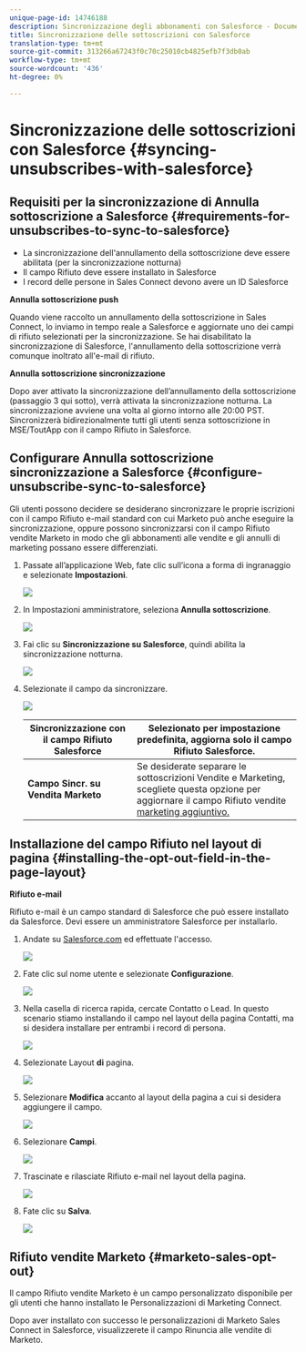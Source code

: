 ```yaml
---
unique-page-id: 14746188
description: Sincronizzazione degli abbonamenti con Salesforce - Documenti Marketo - Documentazione prodotto
title: Sincronizzazione delle sottoscrizioni con Salesforce
translation-type: tm+mt
source-git-commit: 313266a67243f0c70c25010cb4825efb7f3db0ab
workflow-type: tm+mt
source-wordcount: '436'
ht-degree: 0%

---
```



# Sincronizzazione delle sottoscrizioni con Salesforce {#syncing-unsubscribes-with-salesforce}

## Requisiti per la sincronizzazione di Annulla sottoscrizione a Salesforce {#requirements-for-unsubscribes-to-sync-to-salesforce}

* La sincronizzazione dell&#39;annullamento della sottoscrizione deve essere abilitata (per la sincronizzazione notturna)
* Il campo Rifiuto deve essere installato in Salesforce
* I record delle persone in Sales Connect devono avere un ID Salesforce

**Annulla sottoscrizione push**

Quando viene raccolto un annullamento della sottoscrizione in Sales Connect, lo inviamo in tempo reale a Salesforce e aggiornate uno dei campi di rifiuto selezionati per la sincronizzazione. Se hai disabilitato la sincronizzazione di Salesforce, l&#39;annullamento della sottoscrizione verrà comunque inoltrato all&#39;e-mail di rifiuto.

**Annulla sottoscrizione sincronizzazione**

Dopo aver attivato la sincronizzazione dell’annullamento della sottoscrizione (passaggio 3 qui sotto), verrà attivata la sincronizzazione notturna. La sincronizzazione avviene una volta al giorno intorno alle 20:00 PST. Sincronizzerà bidirezionalmente tutti gli utenti senza sottoscrizione in MSE/ToutApp con il campo Rifiuto in Salesforce.

## Configurare Annulla sottoscrizione sincronizzazione a Salesforce {#configure-unsubscribe-sync-to-salesforce}

Gli utenti possono decidere se desiderano sincronizzare le proprie iscrizioni con il campo Rifiuto e-mail standard con cui Marketo può anche eseguire la sincronizzazione, oppure possono sincronizzarsi con il campo Rifiuto vendite Marketo in modo che gli abbonamenti alle vendite e gli annulli di marketing possano essere differenziati.

1. Passate all’applicazione [](http://toutapp.com/login)Web, fate clic sull’icona a forma di ingranaggio e selezionate **Impostazioni**.

   ![](assets/one-1.png)

1. In Impostazioni amministratore, seleziona **Annulla sottoscrizione**.

   ![](assets/two-2.png)

1. Fai clic su **Sincronizzazione su Salesforce**, quindi abilita la sincronizzazione notturna.

   ![](assets/three-2.png)

1. Selezionate il campo da sincronizzare.

   ![](assets/4.png)

   | **Sincronizzazione con il campo Rifiuto Salesforce** | Selezionato per impostazione predefinita, aggiorna solo il campo Rifiuto Salesforce. |
   |---|---|
   | **Campo Sincr. su Vendita Marketo** | Se desiderate separare le sottoscrizioni Vendite e Marketing, scegliete questa opzione per aggiornare il campo Rifiuto vendite [marketing aggiuntivo.](#msoo) |

## Installazione del campo Rifiuto nel layout di pagina {#installing-the-opt-out-field-in-the-page-layout}

**Rifiuto e-mail**

Rifiuto e-mail è un campo standard di Salesforce che può essere installato da Salesforce. Devi essere un amministratore Salesforce per installarlo.

1. Andate su [Salesforce.com](http://Salesforce.com) ed effettuate l&#39;accesso.

   ![](assets/five-1.png)

1. Fate clic sul nome utente e selezionate **Configurazione**.

   ![](assets/six-1.png)

1. Nella casella di ricerca rapida, cercate Contatto o Lead. In questo scenario stiamo installando il campo nel layout della pagina Contatti, ma si desidera installare per entrambi i record di persona.

   ![](assets/seven-1.png)

1. Selezionate Layout **di** pagina.

   ![](assets/eight-1.png)

1. Selezionare **Modifica** accanto al layout della pagina a cui si desidera aggiungere il campo.

   ![](assets/nine.png)

1. Selezionare **Campi**.

   ![](assets/ten.png)

1. Trascinate e rilasciate Rifiuto e-mail nel layout della pagina.

   ![](assets/11.png)

1. Fate clic su **Salva**.

   ![](assets/twelve.png)

## Rifiuto vendite Marketo {#marketo-sales-opt-out}

Il campo Rifiuto vendite Marketo è un campo personalizzato disponibile per gli utenti che hanno installato le Personalizzazioni di Marketing Connect.

Dopo aver installato con successo le personalizzazioni di Marketo Sales Connect in Salesforce, visualizzerete il campo Rinuncia alle vendite di Marketo.
